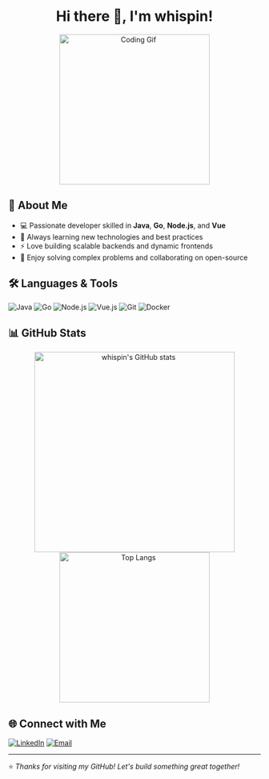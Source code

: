 <h1 align="center">Hi there 👋, I'm whispin!</h1>

<p align="center">
  <img src="https://media.giphy.com/media/13HgwGsXF0aiGY/giphy.gif" width="300" alt="Coding Gif"/>
</p>

## 🚀 About Me

- 💻 Passionate developer skilled in **Java**, **Go**, **Node.js**, and **Vue**
- 🌱 Always learning new technologies and best practices
- ⚡ Love building scalable backends and dynamic frontends
- 🧩 Enjoy solving complex problems and collaborating on open-source

## 🛠️ Languages & Tools

![Java](https://img.shields.io/badge/Java-ED8B00?style=flat-square&logo=java&logoColor=white)
![Go](https://img.shields.io/badge/Go-00ADD8?style=flat-square&logo=go&logoColor=white)
![Node.js](https://img.shields.io/badge/Node.js-339933?style=flat-square&logo=node.js&logoColor=white)
![Vue.js](https://img.shields.io/badge/Vue.js-4FC08D?style=flat-square&logo=vue.js&logoColor=white)
![Git](https://img.shields.io/badge/Git-F05032?style=flat-square&logo=git&logoColor=white)
![Docker](https://img.shields.io/badge/Docker-2496ED?style=flat-square&logo=docker&logoColor=white)

## 📊 GitHub Stats

<p align="center">
  <img src="https://github-readme-stats.vercel.app/api?username=whispin&show_icons=true&theme=radical" alt="whispin's GitHub stats" width="400"/>
  <img src="https://github-readme-stats.vercel.app/api/top-langs/?username=whispin&layout=compact&theme=radical" alt="Top Langs" width="300"/>
</p>

## 🌐 Connect with Me

[![LinkedIn](https://img.shields.io/badge/LinkedIn-0077B5?style=flat-square&logo=linkedin&logoColor=white)](https://linkedin.com/in/your-link)
[![Email](https://img.shields.io/badge/Email-D14836?style=flat-square&logo=gmail&logoColor=white)](mailto:your.email@example.com)

---

⭐️ *Thanks for visiting my GitHub! Let's build something great together!*
